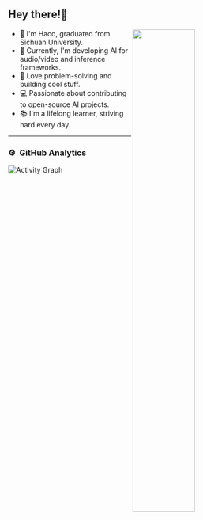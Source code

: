 ## Hey there!👋





<picture>
    <source media="(prefers-color-scheme: dark)" srcset="https://github-readme-stats-eight-theta.vercel.app/api?username=xiaohajiayou&show_icons=true&theme=dark&include_all_commits=true&count_private=true">
    <img align="right" width="50%" src="https://github-readme-stats-eight-theta.vercel.app/api?username=xiaohajiayou&show_icons=true&theme=dark&include_all_commits=true&count_private=true">
</picture>


-   👋 I'm Haco, graduated from Sichuan University.
-   🤖 Currently, I'm developing AI for audio/video and inference frameworks.
-   :seedling: Love problem-solving and building cool stuff. 
-   💻 Passionate about contributing to open-source AI projects.
-   📚 I'm a lifelong learner, striving hard every day.

---








<h3> ⚙️  GitHub Analytics</h3>

<!-- ![Metrics](/github-metrics.svg) -->





![Activity Graph](https://github-readme-activity-graph.vercel.app/graph?username=xiaohajiayou&show_icons=true&theme=github-compact&locale=ja&title_color=FFFFFF&icon_color=F7CE45&text_color=D17277&hide_border=true)





<!-- <h3> 💻  Tech Stack</h3> -->


<!-- <p align="center"> -->


  <!-- <img src="https://skillicons.dev/icons?i=c,cpp,py,ts,cmake,tensorflow,pytorch,git,github,linux,windows,apple,md&theme=light" style="max-width: 100%; height: auto;"> -->
<!-- </p> -->

<!-- --- -->
<!-- ### 🤝🏻 &nbsp;Connect with Me -->


<!-- <div align="center">

  [![Bilibili](https://img.shields.io/badge/Bilibili-00A1D6?style=flat&logo=bilibili&logoColor=white)](https://space.bilibili.com/1565231612?spm_id_from=333.1387.0.0)
  [![YouTube](https://img.shields.io/badge/YouTube-FF0000?style=flat&logo=youtube&logoColor=white)](https://www.youtube.com/@Hacode-x2c)
  [![hacode.top](https://img.shields.io/badge/hacode.top-007BFF?style=flat&logo=hexo&logoColor=white)](http://hacode.top/)

</div> -->
